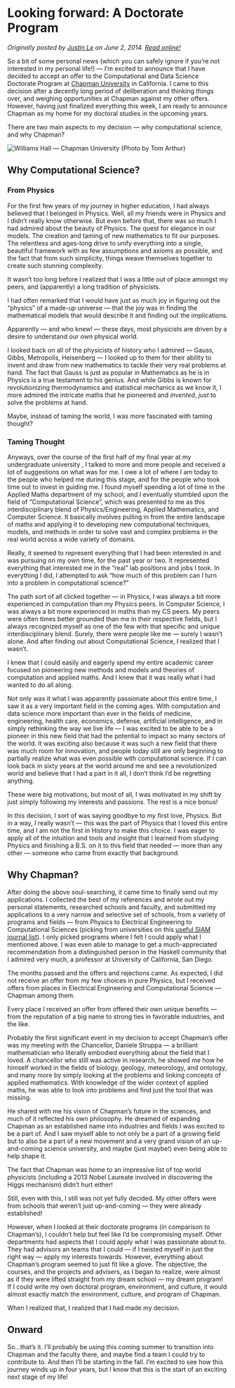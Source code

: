Looking forward: A Doctorate Program
====================================

*Originally posted by [Justin Le](https://blog.jle.im/) on June 2, 2014.  [Read online!](https://blog.jle.im/entry/looking-forward-a-doctorate-program.html)*

So a bit of some personal news (which you can safely ignore if you’re
not interested in my personal life!) — I’m excited to announce that I
have decided to accept an offer to the Computational and Data Science
Doctorate Program at [Chapman University](http://www.chapman.edu/) in
California. I came to this decision after a decently long period of
deliberation and thinking things over, and weighing opportunities at
Chapman against my other offers. However, having just finalized
everything this week, I am ready to announce Chapman as my home for my
doctoral studies in the upcoming years.

There are two main aspects to my decision — why computational science,
and why Chapman?

![Williams Hall — Chapman University (Photo by Tom
Arthur)](/img/entries/chapman/williams-hall.jpg "Williams Hall --- Chapman University (Photo by Tom Arthur)")

Why Computational Science?
--------------------------

### From Physics

For the first few years of my journey in higher education, I had always
believed that I belonged in Physics. Well, all my friends were in
Physics and I didn’t really know otherwise. But even before that, there
was so much I had admired about the beauty of Physics. The quest for
elegance in our models. The creation and taming of new mathematics to
fit our purposes. The relentless and ages-long drive to unify everything
into a single, beautiful framework with as few assumptions and axioms as
possible, and the fact that from such simplicity, things weave
themselves together to create such stunning complexity.

It wasn’t too long before I realized that I was a little out of place
amongst my peers, and (apparently) a long tradition of physicists.

I had often remarked that I would have just as much joy in figuring out
the “physics” of a made-up universe — that the joy was in finding the
mathematical models that would describe it and finding out the
implications.

Apparently — and who knew! — these days, most physicists are driven by a
desire to understand our *own* physical world.

I looked back on all of the physicists of history who I admired — Gauss,
Gibbs, Metropolis, Heisenberg — I looked up to them for their ability to
invent and draw from new mathematics to tackle their very real problems
at hand. The fact that Gauss is just as popular in Mathematics as he is
in Physics is a true testament to his genius. And while Gibbs is known
for revolutionizing thermodynamics and statistical mechanics as we know
it, I more admired the intricate maths that he pioneered and *invented*,
*just* to solve the problems at hand.

Maybe, instead of taming the world, I was more fascinated with taming
thought?

### Taming Thought

Anyways, over the course of the first half of my final year at my
undergraduate university , I talked to more and more people and received
a lot of suggestions on what was for me. I owe a lot of where I am today
to the people who helped me during this stage, and for the people who
took time out to invest in guiding me. I found myself spending a lot of
time in the Applied Maths department of my school, and I eventually
stumbled upon the field of “Computational Science”, which was presented
to me as this interdisciplinary blend of Physics/Engineering, Applied
Mathematics, and Computer Science. It basically involves pulling in from
the entire landscape of maths and applying it to developing new
computational techniques, models, and methods in order to solve vast and
complex problems in the real world across a wide variety of domains.

Really, it seemed to represent everything that I had been interested in
and was pursuing on my own time, for the past year or two. It
represented everything that interested me in the “real” lab positions
and jobs I took. In everything I did, I attempted to ask “how much of
this problem can I turn into a problem in computational science?”

The path sort of all clicked together — in Physics, I was always a bit
more experienced in computation than my Physics peers. In Computer
Science, I was always a bit more experienced in maths than my CS peers.
My peers were often times better grounded than me in their respective
fields, but I always recognized myself as one of the few with that
specific and unique interdisciplinary blend. Surely, there were people
like me — surely I wasn’t alone. And after finding out about
Computational Science, I realized that I wasn’t.

I knew that I could easily and eagerly spend my entire academic career
focused on pioneering new methods and models and theories of computation
and applied maths. And I knew that it was really what I had wanted to do
all along.

Not only was it what I was apparently passionate about this entire time,
I saw it as a very important field in the coming ages. With computation
and data science more important than ever in the fields of medicine,
engineering, health care, economics, defense, artificial intelligence,
and in simply rethinking the way we live life — I was excited to be able
to be a pioneer in this new field that had the potential to impact so
many sectors of the world. It was exciting also because it was such a
new field that there was much room for innovation, and people today
still are only beginning to partially realize what was even possible
with computational science. If I can look back in sixty years at the
world around me and see a revolutionized world and believe that I had a
part in it all, I don’t think I’d be regretting anything.

These were big motivations, but most of all, I was motivated in my shift
by just simply following my interests and passions. The rest is a nice
bonus!

In this decision, I sort of was saying goodbye to my first love,
Physics. But in a way, I really wasn’t — this was the part of Physics
that I loved this entire time, and I am not the first in History to make
this choice. I was eager to apply all of the intuition and tools and
insight that I learned from studying Physics and finishing a B.S. on it
to this field that needed — more than any other — someone who came from
exactly that background.

Why Chapman?
------------

After doing the above soul-searching, it came time to finally send out
my applications. I collected the best of my references and wrote out my
personal statements, researched schools and faculty, and submitted my
applications to a very narrow and selective set of schools, from a
variety of programs and fields — from Physics to Electrical Engineering
to Computational Sciences (picking from universities on this [useful
SIAM journal
list](http://www.siam.org/students/resources/cse_programs.php)). I only
picked programs where I felt I could apply what I mentioned above. I was
even able to manage to get a much-appreciated recommendation from a
distinguished person in the Haskell community that I admired very much,
a professor at University of California, San Diego.

The months passed and the offers and rejections came. As expected, I did
not receive an offer from my few choices in pure Physics, but I received
offers from places in Electrical Engineering and Computational Science —
Chapman among them.

Every place I received an offer from offered their own unique benefits —
from the reputation of a big name to strong ties in favorable
industries, and the like.

Probably the first significant event in my decision to accept Chapman’s
offer was my meeting with the Chancellor, Daniele Struppa — a brilliant
mathematician who literally embodied everything about the field that I
loved. A chancellor who still was active in research, he showed me how
he himself worked in the fields of biology, geology, meteorology, and
ontology, and many more by simply looking at the problems and linking
concepts of applied mathematics. With knowledge of the wider context of
applied maths, he was able to look into problems and find just the tool
that was missing.

He shared with me his vision of Chapman’s future in the sciences, and
much of it reflected his own philosophy. He dreamed of expanding Chapman
as an established name into industries and fields I was excited to be a
part of. And I saw myself able to not only be a part of a growing field
but to also be a part of a new movement and a very grand vision of an
up-and-coming science university, and maybe (just maybe!) even being
able to help shape it.

The fact that Chapman was home to an impressive list of top world
physicists (including a 2013 Nobel Laureate involved in discovering the
Higgs mechanism) didn’t hurt either!

Still, even with this, I still was not yet fully decided. My other
offers were from schools that weren’t just up-and-coming — they were
already established!

However, when I looked at their doctorate programs (in comparison to
Chapman’s), I couldn’t help but feel like I’d be compromising myself.
Other departments had aspects that I could apply what I was passionate
about to. They had advisors an teams that I could — if I twisted myself
in just the right way — apply my interests towards. However, everything
about Chapman’s program seemed to just fit like a glove. The objective,
the courses, and the projects and advisers, as I began to realize, were
almost as if they were lifted straight from my dream school — my dream
program! If I could write my own doctoral program, environment, and
culture, it would almost exactly match the environment, culture, and
program of Chapman.

When I realized that, I realized that I had made my decision.

Onward
------

So…that’s it. I’ll probably be using this coming summer to transition
into Chapman and the faculty there, and maybe find a team I could try to
contribute to. And then I’ll be starting in the fall. I’m excited to see
how this journey winds up in four years, but I know that this is the
start of an exciting next stage of my life!
